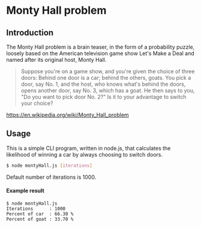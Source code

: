 # Monty Hall problem 

## Introduction
The Monty Hall problem is a brain teaser, in the form of a probability puzzle, loosely based on the American television game show Let's Make a Deal and named after its original host, Monty Hall.

>Suppose you're on a game show, and you're given the choice of three doors: Behind one door is a car; behind the others, goats. You pick a door, say No. 1, and the host, who knows what's behind the doors, opens another door, say No. 3, which has a goat. He then says to you, "Do you want to pick door No. 2?" Is it to your advantage to switch your choice?

https://en.wikipedia.org/wiki/Monty_Hall_problem

## Usage
This is a simple CLI program, written in node.js, that calculates the likelihood of winning a car by always choosing to switch doors.

```sh
$ node montyHall.js [iterations]
```
Default number of iterations is 1000.

#### Example result

```
$ node montyHall.js
Iterations      : 1000
Percent of car  : 66.30 %
Percent of goat : 33.70 %
```